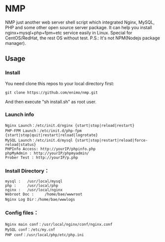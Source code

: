 # NMP

NMP just another web server shell script which integrated Nginx, MySQL, PHP and some other open source server package. It can help you install nginx+mysql+php+fpm+etc service easily in Linux.
Special for CentOS/RedHat, the rest OS without test. P.S.: It's not NPM(Nodejs package manager).



## Usage

### Install

You need clone this repos to your local directory first:

```
git clone https://github.com/enimo/nmp.git
```
And then execute "sh install.sh" as root user.

### Launch info

```
Nginx Launch：/etc/init.d/nginx {start|stop|reload|restart}
PHP-FPM Launch：/etc/init.d/php-fpm {start|stop|quit|restart|reload|logrotate}
MySQL Launch：/etc/init.d/mysql {start|stop|restart|reload|force-reload|status}
PHPInfo Access: http://yourIP/phpinfo.php
phpMyAdmin : http://yourIP/phpmyadmin/
Prober Test : http://yourIP/p.php
```

### Install Directory：

```
mysql :   /usr/local/mysql
php :     /usr/local/php
nginx :   /usr/local/nginx
Webroot Doc :     /home/bae/wwwroot
Nginx Log Dir：/home/bae/wwwlogs
```

### Config files：

```
Nginx main conf：/usr/local/nginx/conf/nginx.conf
MySQL conf：/etc/my.cnf
PHP conf：/usr/local/php/etc/php.ini
```
